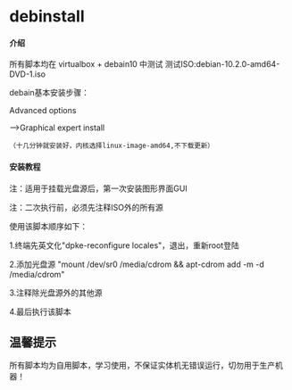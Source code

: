 # debinstall

#### 介绍
所有脚本均在 virtualbox + debain10 中测试
测试ISO:debian-10.2.0-amd64-DVD-1.iso

debain基本安装步骤：

Advanced options 

 -->Graphical expert install 
 
    （十几分钟就安装好，内核选择linux-image-amd64,不下载更新）


#### 安装教程
注：适用于挂载光盘源后，第一次安装图形界面GUI

注：二次执行前，必须先注释ISO外的所有源 


使用该脚本顺序如下：

1.终端先英文化"dpke-reconfigure locales"，退出，重新root登陆

2.添加光盘源 "mount /dev/sr0 /media/cdrom && apt-cdrom add -m -d /media/cdrom"

3.注释除光盘源外的其他源

4.最后执行该脚本 


## 温馨提示
所有脚本均为自用脚本，学习使用，不保证实体机无错误运行，切勿用于生产机器！



